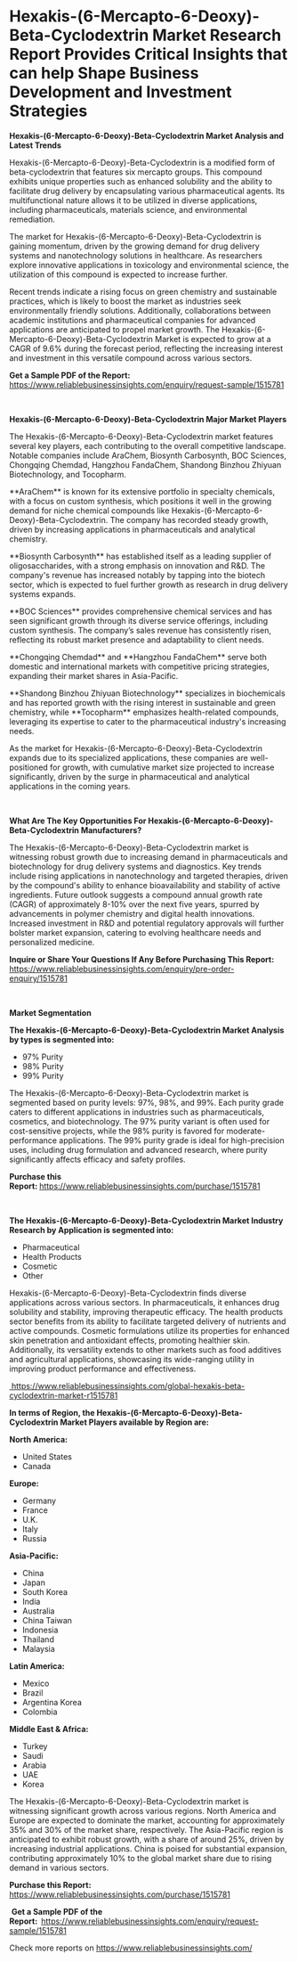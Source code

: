 <p><h1>Hexakis-(6-Mercapto-6-Deoxy)-Beta-Cyclodextrin Market Research Report Provides Critical Insights that can help Shape Business Development and Investment Strategies</h1></p><p><strong>Hexakis-(6-Mercapto-6-Deoxy)-Beta-Cyclodextrin Market Analysis and Latest Trends</strong></p>
<p><p>Hexakis-(6-Mercapto-6-Deoxy)-Beta-Cyclodextrin is a modified form of beta-cyclodextrin that features six mercapto groups. This compound exhibits unique properties such as enhanced solubility and the ability to facilitate drug delivery by encapsulating various pharmaceutical agents. Its multifunctional nature allows it to be utilized in diverse applications, including pharmaceuticals, materials science, and environmental remediation.</p><p>The market for Hexakis-(6-Mercapto-6-Deoxy)-Beta-Cyclodextrin is gaining momentum, driven by the growing demand for drug delivery systems and nanotechnology solutions in healthcare. As researchers explore innovative applications in toxicology and environmental science, the utilization of this compound is expected to increase further.</p><p>Recent trends indicate a rising focus on green chemistry and sustainable practices, which is likely to boost the market as industries seek environmentally friendly solutions. Additionally, collaborations between academic institutions and pharmaceutical companies for advanced applications are anticipated to propel market growth. The Hexakis-(6-Mercapto-6-Deoxy)-Beta-Cyclodextrin Market is expected to grow at a CAGR of 9.6% during the forecast period, reflecting the increasing interest and investment in this versatile compound across various sectors.</p></p>
<p><strong>Get a Sample PDF of the Report:&nbsp;</strong> <a href="https://www.reliablebusinessinsights.com/enquiry/request-sample/1515781?utm_campaign=97&utm_medium=2&utm_source=Github&utm_content=ia&utm_term=18012025&utm_id=hexakis-6-mercapto-6-deoxy-beta-cyclodextrin">https://www.reliablebusinessinsights.com/enquiry/request-sample/1515781</a></p>
<p>&nbsp;</p>
<p><strong>Hexakis-(6-Mercapto-6-Deoxy)-Beta-Cyclodextrin Major Market Players</strong></p>
<p><p>The Hexakis-(6-Mercapto-6-Deoxy)-Beta-Cyclodextrin market features several key players, each contributing to the overall competitive landscape. Notable companies include AraChem, Biosynth Carbosynth, BOC Sciences, Chongqing Chemdad, Hangzhou FandaChem, Shandong Binzhou Zhiyuan Biotechnology, and Tocopharm.</p><p>**AraChem** is known for its extensive portfolio in specialty chemicals, with a focus on custom synthesis, which positions it well in the growing demand for niche chemical compounds like Hexakis-(6-Mercapto-6-Deoxy)-Beta-Cyclodextrin. The company has recorded steady growth, driven by increasing applications in pharmaceuticals and analytical chemistry.</p><p>**Biosynth Carbosynth** has established itself as a leading supplier of oligosaccharides, with a strong emphasis on innovation and R&D. The company's revenue has increased notably by tapping into the biotech sector, which is expected to fuel further growth as research in drug delivery systems expands. </p><p>**BOC Sciences** provides comprehensive chemical services and has seen significant growth through its diverse service offerings, including custom synthesis. The company’s sales revenue has consistently risen, reflecting its robust market presence and adaptability to client needs.</p><p>**Chongqing Chemdad** and **Hangzhou FandaChem** serve both domestic and international markets with competitive pricing strategies, expanding their market shares in Asia-Pacific. </p><p>**Shandong Binzhou Zhiyuan Biotechnology** specializes in biochemicals and has reported growth with the rising interest in sustainable and green chemistry, while **Tocopharm** emphasizes health-related compounds, leveraging its expertise to cater to the pharmaceutical industry's increasing needs.</p><p>As the market for Hexakis-(6-Mercapto-6-Deoxy)-Beta-Cyclodextrin expands due to its specialized applications, these companies are well-positioned for growth, with cumulative market size projected to increase significantly, driven by the surge in pharmaceutical and analytical applications in the coming years.</p></p>
<p>&nbsp;</p>
<p><strong>What Are The Key Opportunities For Hexakis-(6-Mercapto-6-Deoxy)-Beta-Cyclodextrin Manufacturers?</strong></p>
<p><p>The Hexakis-(6-Mercapto-6-Deoxy)-Beta-Cyclodextrin market is witnessing robust growth due to increasing demand in pharmaceuticals and biotechnology for drug delivery systems and diagnostics. Key trends include rising applications in nanotechnology and targeted therapies, driven by the compound's ability to enhance bioavailability and stability of active ingredients. Future outlook suggests a compound annual growth rate (CAGR) of approximately 8-10% over the next five years, spurred by advancements in polymer chemistry and digital health innovations. Increased investment in R&D and potential regulatory approvals will further bolster market expansion, catering to evolving healthcare needs and personalized medicine.</p></p>
<p><strong>Inquire or Share Your Questions If Any Before Purchasing This Report:</strong> <a href="https://www.reliablebusinessinsights.com/enquiry/pre-order-enquiry/1515781?utm_campaign=97&utm_medium=2&utm_source=Github&utm_content=ia&utm_term=18012025&utm_id=hexakis-6-mercapto-6-deoxy-beta-cyclodextrin">https://www.reliablebusinessinsights.com/enquiry/pre-order-enquiry/1515781</a></p>
<p>&nbsp;</p>
<p><strong>Market Segmentation</strong></p>
<p><strong>The Hexakis-(6-Mercapto-6-Deoxy)-Beta-Cyclodextrin Market Analysis by types is segmented into:</strong></p>
<p><ul><li>97% Purity</li><li>98% Purity</li><li>99% Purity</li></ul></p>
<p><p>The Hexakis-(6-Mercapto-6-Deoxy)-Beta-Cyclodextrin market is segmented based on purity levels: 97%, 98%, and 99%. Each purity grade caters to different applications in industries such as pharmaceuticals, cosmetics, and biotechnology. The 97% purity variant is often used for cost-sensitive projects, while the 98% purity is favored for moderate-performance applications. The 99% purity grade is ideal for high-precision uses, including drug formulation and advanced research, where purity significantly affects efficacy and safety profiles.</p></p>
<p><strong>Purchase this Report:&nbsp;</strong><a href="https://www.reliablebusinessinsights.com/purchase/1515781?utm_campaign=97&utm_medium=2&utm_source=Github&utm_content=ia&utm_term=18012025&utm_id=hexakis-6-mercapto-6-deoxy-beta-cyclodextrin">https://www.reliablebusinessinsights.com/purchase/1515781</a></p>
<p>&nbsp;</p>
<p><strong>The Hexakis-(6-Mercapto-6-Deoxy)-Beta-Cyclodextrin Market Industry Research by Application is segmented into:</strong></p>
<p><ul><li>Pharmaceutical</li><li>Health Products</li><li>Cosmetic</li><li>Other</li></ul></p>
<p><p>Hexakis-(6-Mercapto-6-Deoxy)-Beta-Cyclodextrin finds diverse applications across various sectors. In pharmaceuticals, it enhances drug solubility and stability, improving therapeutic efficacy. The health products sector benefits from its ability to facilitate targeted delivery of nutrients and active compounds. Cosmetic formulations utilize its properties for enhanced skin penetration and antioxidant effects, promoting healthier skin. Additionally, its versatility extends to other markets such as food additives and agricultural applications, showcasing its wide-ranging utility in improving product performance and effectiveness.</p></p>
<p><a href="https://www.reliablebusinessinsights.com/global-hexakis-beta-cyclodextrin-market-r1515781?utm_campaign=97&utm_medium=2&utm_source=Github&utm_content=ia&utm_term=18012025&utm_id=hexakis-6-mercapto-6-deoxy-beta-cyclodextrin">&nbsp;https://www.reliablebusinessinsights.com/global-hexakis-beta-cyclodextrin-market-r1515781</a></p>
<p><strong>In terms of Region, the Hexakis-(6-Mercapto-6-Deoxy)-Beta-Cyclodextrin Market Players available by Region are:</strong></p>
<p>
    <p> <strong> North America: </strong>
        <ul>
            <li>United States</li>
            <li>Canada</li>
        </ul>
        </p> 
    <p> <strong> Europe: </strong>
        <ul>
            <li>Germany</li>
            <li>France</li>
            <li>U.K.</li>
            <li>Italy</li>
            <li>Russia</li>
        </ul>
        </p> 
    <p> <strong> Asia-Pacific: </strong>
        <ul>
            <li>China</li>
            <li>Japan</li>
            <li>South Korea</li>
            <li>India</li>
            <li>Australia</li>
            <li>China Taiwan</li>
            <li>Indonesia</li>
            <li>Thailand</li>
            <li>Malaysia</li>
        </ul>
        </p> 
    <p> <strong> Latin America: </strong>
        <ul>
            <li>Mexico</li>
            <li>Brazil</li>
            <li>Argentina Korea</li>
            <li>Colombia</li>
        </ul>
        </p> 
    <p> <strong> Middle East & Africa: </strong>
        <ul>
            <li>Turkey</li>
            <li>Saudi</li>
            <li>Arabia</li>
            <li>UAE</li>
            <li>Korea</li>
        </ul>
    </p>
    </p>
<p><p>The Hexakis-(6-Mercapto-6-Deoxy)-Beta-Cyclodextrin market is witnessing significant growth across various regions. North America and Europe are expected to dominate the market, accounting for approximately 35% and 30% of the market share, respectively. The Asia-Pacific region is anticipated to exhibit robust growth, with a share of around 25%, driven by increasing industrial applications. China is poised for substantial expansion, contributing approximately 10% to the global market share due to rising demand in various sectors.</p></p>
<p><strong>Purchase this Report: </strong><a href="https://www.reliablebusinessinsights.com/purchase/1515781?utm_campaign=97&utm_medium=2&utm_source=Github&utm_content=ia&utm_term=18012025&utm_id=hexakis-6-mercapto-6-deoxy-beta-cyclodextrin">https://www.reliablebusinessinsights.com/purchase/1515781</a></p>
<p>&nbsp;<strong>Get a Sample PDF of the Report:&nbsp;&nbsp;</strong><a href="https://www.reliablebusinessinsights.com/enquiry/request-sample/1515781?utm_campaign=97&utm_medium=2&utm_source=Github&utm_content=ia&utm_term=18012025&utm_id=hexakis-6-mercapto-6-deoxy-beta-cyclodextrin">https://www.reliablebusinessinsights.com/enquiry/request-sample/1515781</a></p>
<p><strong></strong></p>
<p>Check more reports on <a href="https://www.reliablebusinessinsights.com/?utm_campaign=97&utm_medium=2&utm_source=Github&utm_content=ia&utm_term=18012025&utm_id=hexakis-6-mercapto-6-deoxy-beta-cyclodextrin">https://www.reliablebusinessinsights.com/</a></p>